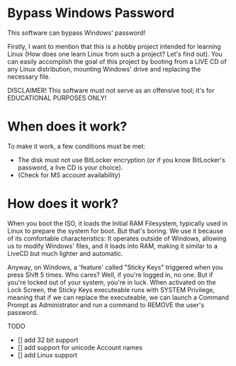 # Bypass Windows Password
This software can bypass Windows' password!

Firstly, I want to mention that this is a hobby project intended for learning Linux (How does one learn Linux from such a project? Let's find out). You can easily accomplish the goal of this project by booting from a LIVE CD of any Linux distribution, mounting Windows' drive and replacing the necessary file.

DISCLAIMER! This software must not serve as an offensive tool; it's for EDUCATIONAL PURPOSES ONLY!

# When does it work?
To make it work, a few conditions must be met:
- The disk must not use BitLocker encryption (or if you know BitLocker's password, a live CD is your choice).
- (Check for MS account availability)

# How does it work?
When you boot the ISO, it loads the Initial RAM Filesystem, typically used in Linux to prepare the system for boot. But that's boring. We use it because of its comfortable characteristics: It operates outside of Windows, allowing us to modify Windows' files, and it loads into RAM, making it similar to a LiveCD but much lighter and automatic.

Anyway, on Windows, a 'feature' called "Sticky Keys" triggered when you press Shift 5 times. Who cares? Well, if you're logged in, no one. But if you're locked out of your system, you're in luck.
When activated on the Lock Screen, the Sticky Keys executeable runs with SYSTEM Privilege, meaning that if we can replace the executeable, we can launch a Command Prompt as Administrator and run a command to REMOVE the user's password.


TODO
- [] add 32 bit support
- [] add support for unicode Account names
- [] add Linux support
